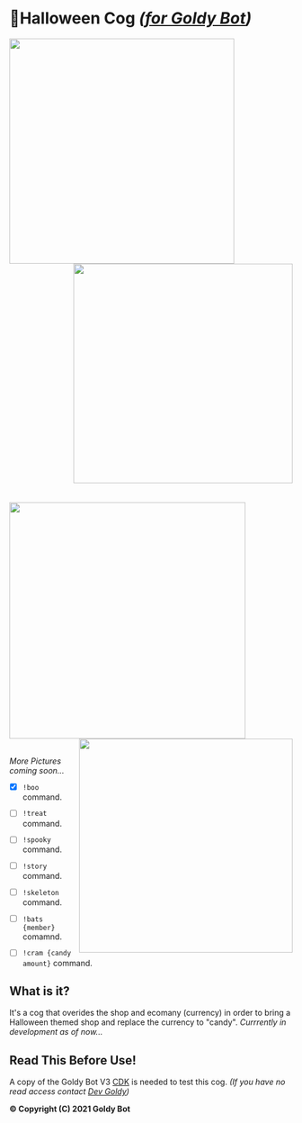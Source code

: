 # 🎃Halloween Cog *([for Goldy Bot](https://github.com/TGP-Projects/Goldy-Bot-V3))*

<div class="row">
 <div class="column">
   <img align="left" src="https://media.discordapp.net/attachments/700711241840066590/887431202020143205/unknown.png?width=556&height=676" width="400">
   <img align="right" src="https://user-images.githubusercontent.com/66202304/133688947-773794c5-b614-4b9f-a5fa-95b13757c571.png" width="390">
 </div>
</div>

<br clear="left"/>
<br clear="left"/>

<img align="left" src="https://user-images.githubusercontent.com/66202304/136390371-7c28c674-bc35-4142-81d2-acb6de8a7e88.PNG" width="420">
<img align="right" src="https://media.discordapp.net/attachments/700711241840066590/887415118353289237/unknown.png" width="380">

<br clear="left"/>
<br clear="left"/>


*More Pictures coming soon...*

- [x] ``!boo`` command.
- [ ] ``!treat`` command.
- [ ] ``!spooky`` command.
- [ ] ``!story`` command.
- [ ] ``!skeleton`` command.
- [ ] ``!bats {member}`` comamnd.
- [ ] ``!cram {candy amount}`` command.



## What is it?
It's a cog that overides the shop and ecomany (currency) in order to bring a Halloween themed shop and replace the currency to "candy". *Currrently in development as of now...*

## Read This Before Use!
A copy of the Goldy Bot V3 [CDK](https://github.com/TGP-Projects/Goldy-Bot-V3#readme) is needed to test this cog. *(If you have no read access contact [Dev Goldy](https://github.com/THEGOLDENPRO))*

**© Copyright (C) 2021 Goldy Bot**
